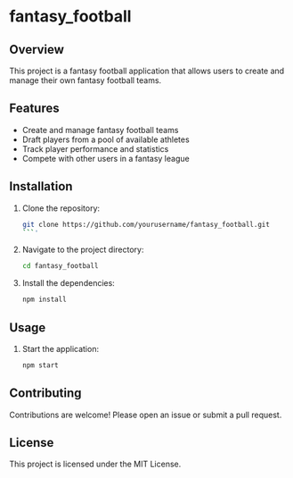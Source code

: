 # fantasy_football

## Overview

This project is a fantasy football application that allows users to create and manage their own fantasy football teams.

## Features

- Create and manage fantasy football teams
- Draft players from a pool of available athletes
- Track player performance and statistics
- Compete with other users in a fantasy league

## Installation

1. Clone the repository:

    ```bash
    git clone https://github.com/yourusername/fantasy_football.git
    ```'

2. Navigate to the project directory:

    ```bash
    cd fantasy_football
    ```

3. Install the dependencies:

    ```bash
    npm install
    ```

## Usage

1. Start the application:

    ```bash
    npm start
    ```

## Contributing

Contributions are welcome! Please open an issue or submit a pull request.

## License

This project is licensed under the MIT License.
